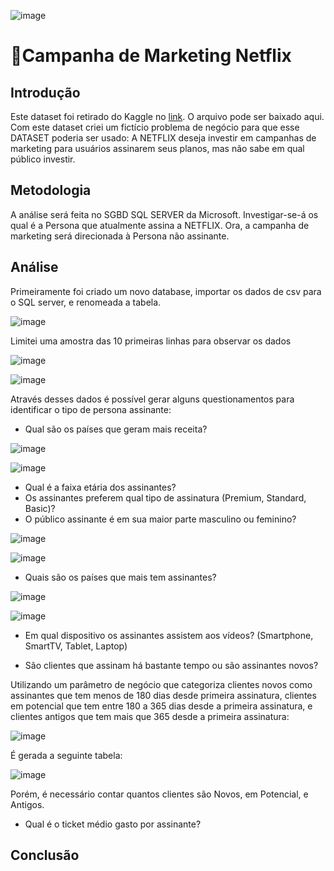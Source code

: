 ![image](https://github.com/user-attachments/assets/cc8798cb-5ba9-49af-8720-913b4696f208)

# 🧑Campanha de Marketing Netflix

## Introdução
Este dataset foi retirado do Kaggle no [link](https://www.kaggle.com/datasets/arnavsmayan/netflix-userbase-dataset/data). O arquivo pode ser baixado aqui.
Com este dataset criei um fictício problema de negócio para que esse DATASET poderia ser usado: A NETFLIX deseja investir em campanhas de marketing para usuários assinarem seus planos, mas não sabe em qual público investir.


## Metodologia
A análise será feita no SGBD SQL SERVER da Microsoft. Investigar-se-á os qual é a Persona que atualmente assina a NETFLIX. Ora, a campanha de marketing será direcionada à Persona não assinante.

## Análise

Primeiramente foi criado um novo database, importar os dados de csv para o SQL server, e renomeada a tabela.

![image](https://github.com/user-attachments/assets/51d62003-8b16-4c69-b57f-a00c0ab1731b)

Limitei uma amostra das 10 primeiras linhas para observar os dados

![image](https://github.com/user-attachments/assets/060dc9c4-a66f-40b1-a02f-131133e8487d)


![image](https://github.com/user-attachments/assets/4a494b8f-7db6-4a90-a133-b6254a7365a0)

Através desses dados é possível gerar alguns questionamentos para identificar o tipo de persona assinante:

- Qual são os países que geram mais receita?

![image](https://github.com/user-attachments/assets/be69bcb3-595e-4423-873d-1ba12ffad128)

![image](https://github.com/user-attachments/assets/510bc7fe-ae0d-4e78-b2c1-251a7668d130)


- Qual é a faixa etária dos assinantes?
- Os assinantes preferem qual tipo de assinatura (Premium, Standard, Basic)?
- O público assinante é em sua maior parte masculino ou feminino?

![image](https://github.com/user-attachments/assets/b71f5be2-dea7-45de-bb73-a7a962156f11)

![image](https://github.com/user-attachments/assets/4f078df2-9c1f-4534-b8f3-0e054b2adda1)




- Quais são os países que mais tem assinantes?

![image](https://github.com/user-attachments/assets/7e9e67f6-8194-4f67-935a-71d0b51fb2b9)
  
![image](https://github.com/user-attachments/assets/b8024e33-5d24-4fca-aa6b-4e8ab82c322d)


- Em qual dispositivo os assinantes assistem aos vídeos? (Smartphone, SmartTV, Tablet, Laptop)


- São clientes que assinam há bastante tempo ou são assinantes novos?

Utilizando um parâmetro de negócio que categoriza clientes novos como assinantes que tem menos de 180 dias desde primeira assinatura, clientes em potencial que tem entre 180 a 365 dias desde a primeira assinatura, e clientes antigos que tem mais que 365 desde a primeira assinatura:

![image](https://github.com/user-attachments/assets/420c32c0-15ca-4fa3-879e-3bb8c78dc7fa)

É gerada a seguinte tabela:

![image](https://github.com/user-attachments/assets/2c6d3e84-ef5b-4528-8409-16e730154ca3)

Porém, é necessário contar quantos clientes são Novos, em Potencial, e Antigos.


- Qual é o ticket médio gasto por assinante?




## Conclusão



